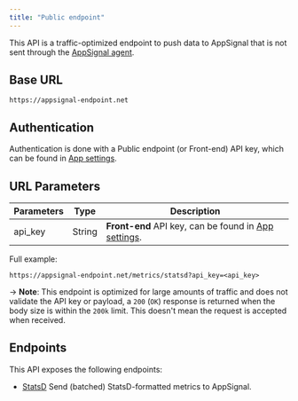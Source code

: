 ```yaml
---
title: "Public endpoint"
---
```


This API is a traffic-optimized endpoint to push data to AppSignal that is not sent through the [AppSignal agent](/appsignal/how-appsignal-operates.html#agent).

## Base URL

```
https://appsignal-endpoint.net
```

## Authentication

Authentication is done with a Public endpoint (or Front-end) API key, which can be found in [App settings](https://appsignal.com/redirect-to/app?to=info).

## URL Parameters

| Parameters | Type | Description |
| --- | ------ | --- |
| api_key | String | **Front-end** API key, can be found in [App settings](https://appsignal.com/redirect-to/app?to=info). |

Full example:

```
https://appsignal-endpoint.net/metrics/statsd?api_key=<api_key>
```

-> **Note**: This endpoint is optimized for large amounts of traffic and does not validate the API key or payload, a `200` (`OK`) response is returned when the body size is within the `200k` limit. This doesn't mean the request is accepted when received.

## Endpoints

This API exposes the following endpoints:

* [StatsD](/api/public-endpoint/statsd.html) Send (batched) StatsD-formatted metrics to AppSignal.
